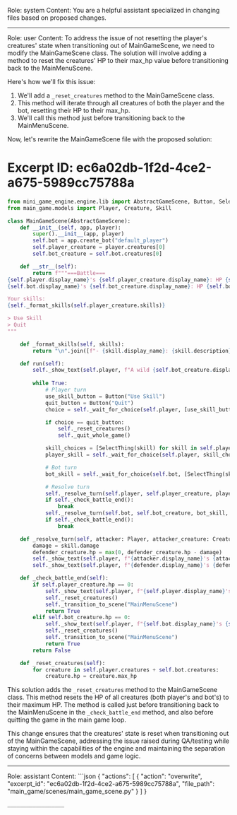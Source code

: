 Role: system
Content: You are a helpful assistant specialized in changing files based on proposed changes.
__________________
Role: user
Content: To address the issue of not resetting the player's creatures' state when transitioning out of MainGameScene, we need to modify the MainGameScene class. The solution will involve adding a method to reset the creatures' HP to their max_hp value before transitioning back to the MainMenuScene.

Here's how we'll fix this issue:

1. We'll add a `_reset_creatures` method to the MainGameScene class.
2. This method will iterate through all creatures of both the player and the bot, resetting their HP to their max_hp.
3. We'll call this method just before transitioning back to the MainMenuScene.

Now, let's rewrite the MainGameScene file with the proposed solution:

# Excerpt ID: ec6a02db-1f2d-4ce2-a675-5989cc75788a
```python main_game/scenes/main_game_scene.py
from mini_game_engine.engine.lib import AbstractGameScene, Button, SelectThing
from main_game.models import Player, Creature, Skill

class MainGameScene(AbstractGameScene):
    def __init__(self, app, player):
        super().__init__(app, player)
        self.bot = app.create_bot("default_player")
        self.player_creature = player.creatures[0]
        self.bot_creature = self.bot.creatures[0]

    def __str__(self):
        return f"""===Battle===
{self.player.display_name}'s {self.player_creature.display_name}: HP {self.player_creature.hp}/{self.player_creature.max_hp}
{self.bot.display_name}'s {self.bot_creature.display_name}: HP {self.bot_creature.hp}/{self.bot_creature.max_hp}

Your skills:
{self._format_skills(self.player_creature.skills)}

> Use Skill
> Quit
"""

    def _format_skills(self, skills):
        return "\n".join([f"- {skill.display_name}: {skill.description}" for skill in skills])

    def run(self):
        self._show_text(self.player, f"A wild {self.bot_creature.display_name} appears!")
        
        while True:
            # Player turn
            use_skill_button = Button("Use Skill")
            quit_button = Button("Quit")
            choice = self._wait_for_choice(self.player, [use_skill_button, quit_button])

            if choice == quit_button:
                self._reset_creatures()
                self._quit_whole_game()

            skill_choices = [SelectThing(skill) for skill in self.player_creature.skills]
            player_skill = self._wait_for_choice(self.player, skill_choices).thing

            # Bot turn
            bot_skill = self._wait_for_choice(self.bot, [SelectThing(skill) for skill in self.bot_creature.skills]).thing

            # Resolve turn
            self._resolve_turn(self.player, self.player_creature, player_skill, self.bot, self.bot_creature)
            if self._check_battle_end():
                break
            self._resolve_turn(self.bot, self.bot_creature, bot_skill, self.player, self.player_creature)
            if self._check_battle_end():
                break

    def _resolve_turn(self, attacker: Player, attacker_creature: Creature, skill: Skill, defender: Player, defender_creature: Creature):
        damage = skill.damage
        defender_creature.hp = max(0, defender_creature.hp - damage)
        self._show_text(self.player, f"{attacker.display_name}'s {attacker_creature.display_name} uses {skill.display_name}!")
        self._show_text(self.player, f"{defender.display_name}'s {defender_creature.display_name} takes {damage} damage!")

    def _check_battle_end(self):
        if self.player_creature.hp == 0:
            self._show_text(self.player, f"{self.player.display_name}'s {self.player_creature.display_name} fainted! You lose!")
            self._reset_creatures()
            self._transition_to_scene("MainMenuScene")
            return True
        elif self.bot_creature.hp == 0:
            self._show_text(self.player, f"{self.bot.display_name}'s {self.bot_creature.display_name} fainted! You win!")
            self._reset_creatures()
            self._transition_to_scene("MainMenuScene")
            return True
        return False

    def _reset_creatures(self):
        for creature in self.player.creatures + self.bot.creatures:
            creature.hp = creature.max_hp
```

This solution adds the `_reset_creatures` method to the MainGameScene class. This method resets the HP of all creatures (both player's and bot's) to their maximum HP. The method is called just before transitioning back to the MainMenuScene in the `_check_battle_end` method, and also before quitting the game in the main game loop.

This change ensures that the creatures' state is reset when transitioning out of the MainGameScene, addressing the issue raised during QA/testing while staying within the capabilities of the engine and maintaining the separation of concerns between models and game logic.
__________________
Role: assistant
Content: ```json
{
  "actions": [
    {
      "action": "overwrite",
      "excerpt_id": "ec6a02db-1f2d-4ce2-a675-5989cc75788a",
      "file_path": "main_game/scenes/main_game_scene.py"
    }
  ]
}
```
__________________
